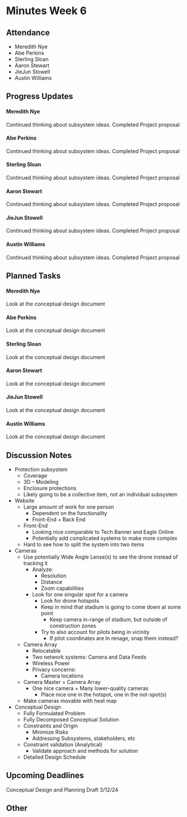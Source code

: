 # Minutes Week 6

## Attendance
   - Meredith Nye
   - Abe Perkins
   - Sterling Sloan
   - Aaron Stewart
   - JieJun Stowell
   - Austin Williams

## Progress Updates
#### Meredith Nye
Continued thinking about subsystem ideas. Completed Project proposal
#### Abe Perkins
Continued thinking about subsystem ideas. Completed Project proposal
#### Sterling Sloan
Continued thinking about subsystem ideas. Completed Project proposal
#### Aaron Stewart
Continued thinking about subsystem ideas. Completed Project proposal
#### JieJun Stowell
Continued thinking about subsystem ideas. Completed Project proposal
#### Austin Williams
Continued thinking about subsystem ideas. Completed Project proposal

## Planned Tasks
#### Meredith Nye
Look at the conceptual design document
#### Abe Perkins
Look at the conceptual design document
#### Sterling Sloan
Look at the conceptual design document
#### Aaron Stewart
Look at the conceptual design document
#### JieJun Stowell
Look at the conceptual design document
#### Austin Williams
Look at the conceptual design document

## Discussion Notes
- Protection subsystem
   - Coverage
   - 3D – Modeling
   - Enclosure protections
   - Likely going to be a collective item, not an individual subsystem
- Website
   - Large amount of work for one person
      - Dependent on the functionality
      - Front-End + Back End
   - Front-End
      - Looking nice comparable to Tech Banner and Eagle Online
      - Potentially add complicated systems to make more complex
   - Hard to see how to split the system into two items
- Cameras
   - Use potentially Wide Angle Lense(s) to see the drone instead of tracking it
      - Analyze:
         - Resolution
         - Distance
         - Zoom capabilities
      - Look for one singular spot for a camera
         - Look for drone hotspots
         - Keep in mind that stadium is going to come down at some point
            - Keep camera in-range of stadium, but outside of construction zones
         - Try to also account for pilots being in vicinity
            - If pilot coordinates are In renage, snap them instead?
   - Camera Array
      - Relocatable
      - Two network systems: Camera and Data Feeds
      - Wireless Power
      - Privacy concerns:
         - Camera locations
   - Camera Master + Camera Array
      - One nice camera + Many lower-quality cameras
         - Place nice one in the hotspot, one in the not-spot(s)
   - Make cameras movable with heat map
- Conceptual Design
   - Fully Formulated Problem
   - Fully Decomposed Conceptual Solution
   - Constraints and Origin
      - Minimize Risks
      - Addressing Subsystems, stakeholders, etc
   - Constraint validation (Analytical)
      - Validate approach and methods for solution
   - Detailed Design Schedule

## Upcoming Deadlines
Conceptual Design and Planning Draft 3/12/24

## Other
